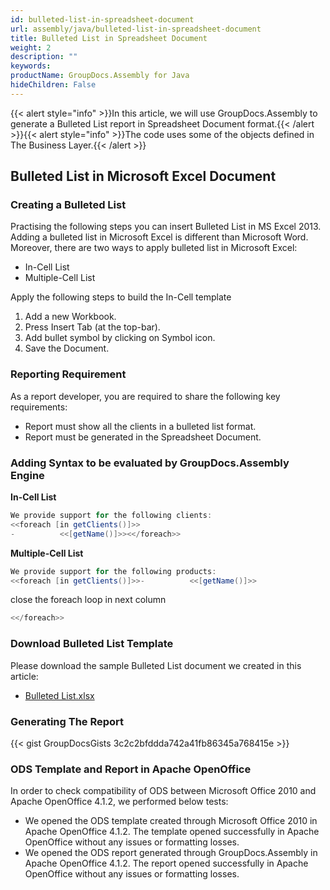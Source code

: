 ```yaml
---
id: bulleted-list-in-spreadsheet-document
url: assembly/java/bulleted-list-in-spreadsheet-document
title: Bulleted List in Spreadsheet Document
weight: 2
description: ""
keywords: 
productName: GroupDocs.Assembly for Java
hideChildren: False
---
```

{{< alert style="info" >}}In this article, we will use GroupDocs.Assembly to generate a Bulleted List report in Spreadsheet Document format.{{< /alert >}}{{< alert style="info" >}}The code uses some of the objects defined in The Business Layer.{{< /alert >}}

## Bulleted List in Microsoft Excel Document

### Creating a Bulleted List

Practising the following steps you can insert Bulleted List in MS Excel 2013.  
Adding a bulleted list in Microsoft Excel is different than Microsoft Word. Moreover, there are two ways to apply bulleted list in Microsoft Excel:

*   In-Cell List
*   Multiple-Cell List

Apply the following steps to build the In-Cell template

1.  Add a new Workbook.
2.  Press Insert Tab (at the top-bar).
3.  Add bullet symbol by clicking on Symbol icon.
4.  Save the Document.

### Reporting Requirement

As a report developer, you are required to share the following key requirements:

*   Report must show all the clients in a bulleted list format.
*   Report must be generated in the Spreadsheet Document.

### Adding Syntax to be evaluated by GroupDocs.Assembly Engine

**In-Cell List**

```java
We provide support for the following clients:
<<foreach [in getClients()]>>
-          <<[getName()]>><</foreach>>

```

**Multiple-Cell List**

```java
We provide support for the following products:
<<foreach [in getClients()]>>-          <<[getName()]>>

```

close the foreach loop in next column

```java
<</foreach>>

```

### Download Bulleted List Template

Please download the sample Bulleted List document we created in this article:

*   [Bulleted List.xlsx](https://github.com/groupdocs-assembly/GroupDocs.Assembly-for-Java/blob/master/Examples/GroupDocs.Assembly.Examples.Java/Data/Storage/Spreadsheet%20Templates/Bulleted%20List.xlsx?raw=true)

### Generating The Report

{{< gist GroupDocsGists 3c2c2bfddda742a41fb86345a768415e >}}



### ODS Template and Report in Apache OpenOffice

In order to check compatibility of ODS between Microsoft Office 2010 and Apache OpenOffice 4.1.2, we performed below tests:

*   We opened the ODS template created through Microsoft Office 2010 in Apache OpenOffice 4.1.2. The template opened successfully in Apache OpenOffice without any issues or formatting losses.
*   We opened the ODS report generated through GroupDocs.Assembly in Apache OpenOffice 4.1.2. The report opened successfully in Apache OpenOffice without any issues or formatting losses.
